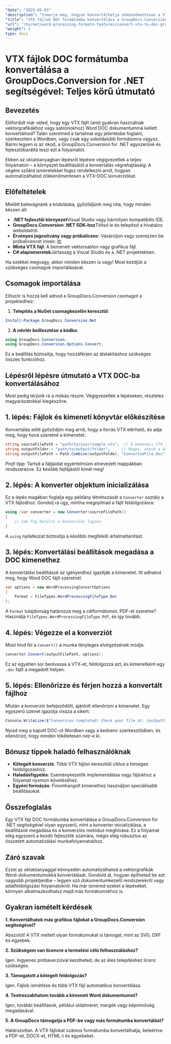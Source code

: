 ```yaml
---
"date": "2025-05-03"
"description": "Ismerje meg, hogyan konvertálhatja zökkenőmentesen a VTX fájlokat DOC formátumba a .NET-hez készült GroupDocs.Conversion segítségével ebből az átfogó útmutatóból. Ismerje meg a beállítást, a megvalósítást és a bevált gyakorlatokat."
"title": "VTX fájlok DOC formátumba konvertálása a GroupDocs.Conversion for .NET használatával – Teljes körű útmutató"
"url": "/hu/net/word-processing-formats-features/convert-vtx-to-doc-groupdocs-conversion-dotnet/"
"weight": 1
type: docs
---
```

# VTX fájlok DOC formátumba konvertálása a GroupDocs.Conversion for .NET segítségével: Teljes körű útmutató

## Bevezetés

Előfordult már veled, hogy egy VTX fájlt (amit gyakran használnak vektorgrafikákhoz vagy sablonokhoz) Word DOC dokumentummá kellett konvertálnod? Talán szeretnéd a tartalmat egy jelentésbe foglalni, szerkeszteni a Wordben, vagy csak egy sokoldalúbb formátumra vágysz. Bármi legyen is az okod, a GroupDocs.Conversion for .NET egyszerűvé és fejlesztőbaráttá teszi ezt a folyamatot. 

Ebben az oktatóanyagban lépésről lépésre végigvezetlek a teljes folyamaton – a környezet beállításától a konvertálás végrehajtásáig. A végére szilárd ismeretekkel fogsz rendelkezni arról, hogyan automatizálhatod zökkenőmentesen a VTX-DOC konverziókat.

## Előfeltételek

Mielőtt belevágnánk a kódolásba, győződjünk meg róla, hogy minden készen áll:

- **.NET fejlesztői környezet**Visual Studio vagy bármilyen kompatibilis IDE.
- **GroupDocs.Conversion .NET SDK-hoz**Töltsd le és telepítsd a hivatalos weboldalról.
- **Érvényes jogosítvány vagy próbalicenc**: Vásároljon vagy szerezzen be próbalicencet innen: [itt](https://releases.groupdocs.com/conversion/net/).
- **Minta VTX fájl**: A bemeneti vektorsablon vagy grafikus fájl.
- **C# alapismeretek**Jártasság a Visual Studio és a .NET projektekben.

Ha ezekkel megvagy, akkor minden készen is vagy! Most kezdjük a szükséges csomagok importálásával.

## Csomagok importálása

Először is hozzá kell adnod a GroupDocs.Conversion csomagot a projektedhez:

1. **Telepítés a NuGet csomagkezelőn keresztül**:

```powershell
Install-Package GroupDocs.Conversion.Net
```

2. **A névtér beillesztése a kódba**:

```csharp
using GroupDocs.Conversion;
using GroupDocs.Conversion.Options.Convert;
```

Ez a beállítás biztosítja, hogy hozzáférjen az átalakításhoz szükséges összes funkcióhoz.

## Lépésről lépésre útmutató a VTX DOC-ba konvertálásához

Most pedig térjünk rá a mókás részre. Végigvezetlek a lépéseken, részletes magyarázatokkal kiegészítve.

## 1. lépés: Fájlok és kimeneti könyvtár előkészítése

Konvertálás előtt győződjön meg arról, hogy a forrás VTX elérhető, és adja meg, hogy hová szeretné a kimenetet:

```csharp
string sourceFilePath = "path/to/your/sample.vtx";  // A bemeneti VTX fájlod
string outputFolder = "path/to/output/folder";     // Mappa, ahová a konvertált fájl mentésre kerül
string outputFilePath = Path.Combine(outputFolder, "ConvertedFile.doc");
```

*Profi tipp:* Tartsd a fájljaidat egyértelműen elnevezett mappákban rendszerezve. Ez később fejfájástól kímél meg!

## 2. lépés: A konverter objektum inicializálása

Ez a lépés magában foglalja egy példány létrehozását a `Converter` osztály a VTX fájlodhoz. Gondolj rá úgy, mintha megnyitnád a fájlt feldolgozásra:

```csharp
using (var converter = new Converter(sourceFilePath))
{
    // Ide fog kerülni a konverziós logika
}
```

A `using` nyilatkozat biztosítja a későbbi megfelelő ártalmatlanítást.

## 3. lépés: Konvertálási beállítások megadása a DOC kimenethez

A konvertálási beállítások az igényeidhez igazítják a kimenetet. Itt adhatod meg, hogy Word DOC fájlt szeretnél:

```csharp
var options = new WordProcessingConvertOptions
{
    Format = FileTypes.WordProcessingFileType.Doc
};
```

A `Format` tulajdonság határozza meg a célformátumot. PDF-et szeretne? Használja `FileTypes.WordProcessingFileType.Pdf`, és így tovább.

## 4. lépés: Végezze el a konverziót

Most hívd fel a `Convert()` a munka tényleges elvégzésének módja:

```csharp
converter.Convert(outputFilePath, options);
```

Ez az egyetlen sor beolvassa a VTX-et, feldolgozza azt, és kimenetként egy `.doc` fájlt a megadott helyen.

## 5. lépés: Ellenőrizze és férjen hozzá a konvertált fájlhoz

Miután a konverzió befejeződött, ajánlott ellenőrizni a kimenetet. Egy egyszerű üzenet igazolja vissza a sikert:

```csharp
Console.WriteLine($"Conversion completed! Check your file at: {outputFilePath}");
```

Nyisd meg a kapott DOC-ot Wordben vagy a kedvenc szerkesztődben, és ellenőrizd, hogy minden tökéletesen néz-e ki.

## Bónusz tippek haladó felhasználóknak

- **Kötegelt konverzió**: Több VTX fájlon keresztüli ciklus a tömeges feldolgozáshoz.
- **Haladásfigyelés**: Eseménykezelők implementálása nagy fájlokhoz a folyamat nyomon követéséhez.
- **Egyéni formázás**: Finomhangolt kimenethez használjon speciálisabb beállításokat.

## Összefoglalás

Egy VTX fájl DOC formátumba konvertálása a GroupDocs.Conversion for .NET segítségével olyan egyszerű, mint a konverter inicializálása, a beállítások megadása és a konverziós metódus meghívása. Ez a folyamat elég egyszerű a kezdő fejlesztők számára, mégis elég robusztus az összetett automatizálási munkafolyamatokhoz.

## Záró szavak

Ezzel az oktatóanyaggal könnyedén automatizálhatod a vektorgrafikák Word-dokumentumokká konvertálását. Gondold át, hogyan építheted be ezt nagyobb projektjeidbe – legyen szó dokumentumkezelő rendszerekről vagy adatfeldolgozási folyamatokról. Ha már ismered ezeket a lépéseket, könnyen alkalmazkodhatsz majd más formátumokhoz is.

## Gyakran ismételt kérdések

**1. Konvertálhatok más grafikus fájlokat a GroupDocs.Conversion segítségével?**
  
Abszolút! A VTX mellett olyan formátumokat is támogat, mint az SVG, DXF és egyebek.

**2. Szükségem van licencre a termelési célú felhasználáshoz?**  

Igen. Ingyenes próbaverzióval kezdheted, de az éles telepítéshez licenc szükséges.

**3. Támogatott a kötegelt feldolgozás?**  

Igen. Fájlok ismétlése és több VTX fájl automatikus konvertálása.

**4. Testreszabhatom tovább a kimeneti Word dokumentumot?**  

Igen, további beállítások, például oldalméret, margók vagy képminőség megadásával.

**5. A GroupDocs támogatja a PDF-be vagy más formátumba konvertálást?**  

Határozottan. A VTX fájlokat számos formátumba konvertálhatja, beleértve a PDF-et, DOCX-et, HTML-t és egyebeket.